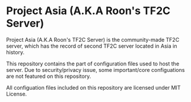 # Project Asia (A.K.A Roon's TF2C Server)
Project Asia (A.K.A Roon's TF2C Server) is the community-made TF2C server, which has the record of second TF2C server located in Asia in history.

This repository contains the part of configuration files used to host the server. Due to security/privacy issue, some important/core configuations are not featured on this repository.

All configuation files included on this repository are licensed under MIT License.
